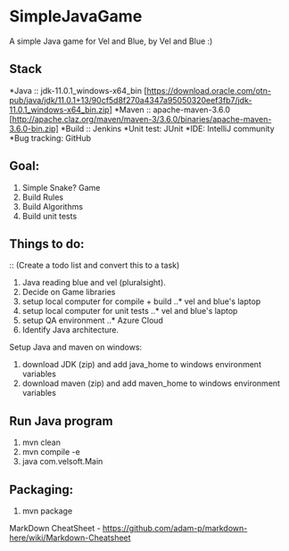 # SimpleJavaGame
A simple Java game for Vel and Blue, by Vel and Blue :)


Stack
-------
*Java :: jdk-11.0.1_windows-x64_bin [https://download.oracle.com/otn-pub/java/jdk/11.0.1+13/90cf5d8f270a4347a95050320eef3fb7/jdk-11.0.1_windows-x64_bin.zip]
*Maven :: apache-maven-3.6.0 [http://apache.claz.org/maven/maven-3/3.6.0/binaries/apache-maven-3.6.0-bin.zip]
*Build :: Jenkins
*Unit test: JUnit
*IDE: IntelliJ community
*Bug tracking: GitHub

Goal:
-----
1. Simple Snake? Game
2. Build Rules
3. Build Algorithms
4. Build unit tests

Things to do:
-------------
:: (Create a todo list and convert this to a task)
1. Java reading blue and vel (pluralsight).
2. Decide on Game libraries
3. setup local computer for compile + build
 ..* vel and blue's laptop
4. setup local computer for unit tests
 ..* vel and blue's laptop
5. setup QA environment
 ..* Azure Cloud
6. Identify Java architecture.


Setup Java and maven on windows:
1. download JDK (zip) and add java_home to windows environment variables
2. download maven (zip) and add maven_home to windows environment variables

Run Java program
----------------
1. mvn clean
2. mvn compile -e
3. java com.velsoft.Main

Packaging:
---------
1. mvn package

MarkDown CheatSheet - https://github.com/adam-p/markdown-here/wiki/Markdown-Cheatsheet